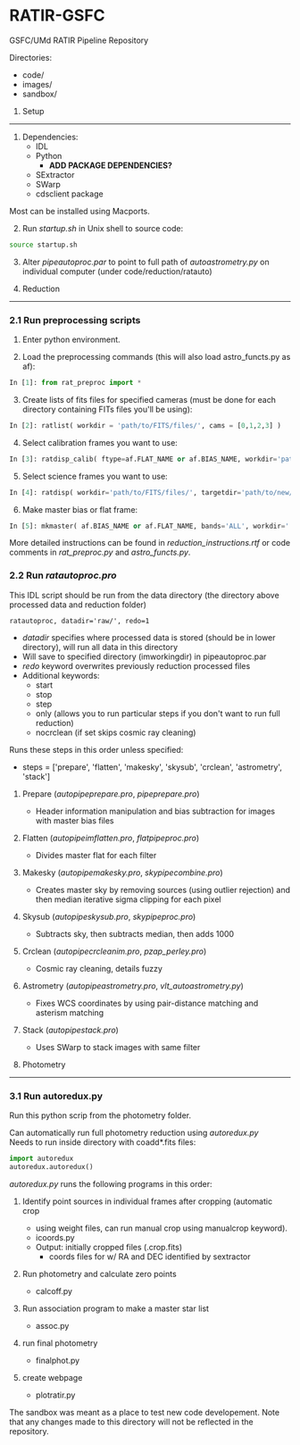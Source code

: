 RATIR-GSFC
==========

GSFC/UMd RATIR Pipeline Repository

Directories:
* code/
* images/
* sandbox/

1. Setup
--------
1. Dependencies:
	- IDL
	- Python
		+ **ADD PACKAGE DEPENDENCIES?**
	- SExtractor
	- SWarp
	- cdsclient package

Most can be installed using Macports.

2. Run *startup.sh* in Unix shell to source code:
```bash
source startup.sh
```

3. Alter *pipeautoproc.par* to point to full path of *autoastrometry.py* on individual computer (under code/reduction/ratauto)

2. Reduction
------------
### 2.1 Run preprocessing scripts

1. Enter python environment.

2. Load the preprocessing commands (this will also load astro_functs.py as af):

```python
In [1]: from rat_preproc import *
```

3. Create lists of fits files for specified cameras (must be done for each directory containing FITs files you'll be using):

```python
In [2]: ratlist( workdir = 'path/to/FITS/files/', cams = [0,1,2,3] )
```

4. Select calibration frames you want to use:

```python
In [3]: ratdisp_calib( ftype=af.FLAT_NAME or af.BIAS_NAME, workdir='path/to/FITS/flats/', cams=[0,1,2,3], auto=True, amin=0.1, amax=0.8 )
```
	
5. Select science frames you want to use:

```python
In [4]: ratdisp( workdir='path/to/FITS/files/', targetdir='path/to/new/FITS/files/', cams=[0,1,2,3], auto=True )
```
	
6. Make master bias or flat frame:

```python
In [5]: mkmaster( af.BIAS_NAME or af.FLAT_NAME, bands='ALL', workdir='.', fmin=5 )
```
	
More detailed instructions can be found in *reduction_instructions.rtf* or code comments in *rat_preproc.py* and *astro_functs.py*.

### 2.2 Run *ratautoproc.pro*
This IDL script should be run from the data directory (the directory above processed data and reduction folder)

```IDL
ratautoproc, datadir='raw/', redo=1
```
	
* *datadir* specifies where processed data is stored (should be in lower directory), will run all data in this directory  
* Will save to specified directory (imworkingdir) in pipeautoproc.par
* *redo* keyword overwrites previously reduction processed files
* Additional keywords:
	- start
	- stop
	- step
	- only (allows you to run particular steps if you don't want to run full reduction)
	- nocrclean (if set skips cosmic ray cleaning)	
	
Runs these steps in this order unless specified:	
* steps = ['prepare', 'flatten', 'makesky', 'skysub', 'crclean', 'astrometry', 'stack']
		
1. Prepare (*autopipeprepare.pro*, *pipeprepare.pro*)
	- Header information manipulation and bias subtraction for images with master bias files
	
2. Flatten (*autopipeimflatten.pro*, *flatpipeproc.pro*)
	- Divides master flat for each filter
		
3. Makesky (*autopipemakesky.pro*, *skypipecombine.pro*)
	- Creates master sky by removing sources (using outlier rejection) and then median iterative sigma clipping for each pixel
		
4. Skysub (*autopipeskysub.pro*, *skypipeproc.pro*)
	- Subtracts sky, then subtracts median, then adds 1000
	
5. Crclean (*autopipecrcleanim.pro*, *pzap_perley.pro*)
	- Cosmic ray cleaning, details fuzzy
		
6. Astrometry (*autopipeastrometry.pro*, *vlt_autoastrometry.py*)
	- Fixes WCS coordinates by using pair-distance matching and asterism matching
	
7. Stack (*autopipestack.pro*)
	- Uses SWarp to stack images with same filter

3. Photometry
-------------
### 3.1 Run autoredux.py
Run this python scrip from the photometry folder.

Can automatically run full photometry reduction using *autoredux.py*  
Needs to run inside directory with coadd*.fits files:

```python
import autoredux
autoredux.autoredux()
```

*autoredux.py* runs the following programs in this order:

1. Identify point sources in individual frames after cropping (automatic crop
	- using weight files, can run manual crop using manualcrop keyword).
	- icoords.py
	- Output: initially cropped files (.crop.fits)
		- coords files for w/ RA and DEC identified by sextractor

2. Run photometry and calculate zero points
	- calcoff.py

3. Run association program to make a master star list
	- assoc.py

4. run final photometry
	- finalphot.py

5. create webpage
	- plotratir.py

The sandbox was meant as a place to test new code developement.  Note that any changes made to this directory will not be reflected in the repository.
